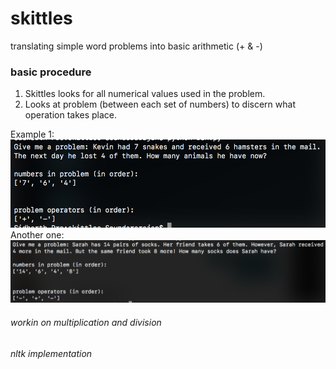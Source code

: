 # skittles
translating simple word problems into basic arithmetic (+ & -)

### basic procedure
1. Skittles looks for all numerical values used in the problem.
2. Looks at problem (between each set of numbers) to discern what operation takes place.

Example 1:
![an example](/example.png?raw=true "cmon son")
Another one:
![an example](/exampledos.png?raw=true "cmon son")

###### workin on multiplication and division
###### nltk implementation